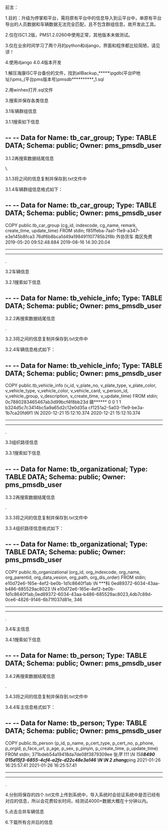 前言：

1.目的：升级为停掌柜平台，需将原有平台中的信息导入到云平台中，单原有平台导出的人员数据和车辆数据无法完全匹配，且不包含群组信息，故开发此工具。

2.仅在ISC1.2版，PMS1.2.0260中使用正常，其他版本未做测试。

3.仅在业余时间学习了两个月的python和django，界面和程序都比较简陋，请见谅！

4.使用django 4.0.4版本开发

1.解压海康ISC平台备份的文件，找到allBackup_*****\pgdb\(平台IP地址)\pms_(平台pms版本号)_pmsdb_**********_1.sql

2.用winhex打开.sql文件

3.搜索并保存各类信息

3.1车辆群组信息

3.1.1搜索如下信息

--
-- Data for Name: tb_car_group; Type: TABLE DATA; Schema: public; Owner: pms_pmsdb_user
--

3.1.2再搜索数据结尾信息

\\.

3.1.3将之间的信息复制并保存到.txt文件中

3.1.4车辆群组信息格式如下：

--
-- Data for Name: tb_car_group; Type: TABLE DATA; Schema: public; Owner: pms_pmsdb_user
--

COPY public.tb_car_group (cg_id, indexcode, cg_name, remark, create_time, update_time) FROM stdin;
f85ffeba-7aa1-11e9-a347-e3e145b8fca3	76df6b8bca1d49a198491107785b2f8b	外协货车	南区免费	2019-05-20 09:52:48.684	2019-08-16 14:30:20.04
**************************************************************************
**************************************************************************
\.

3.2车辆信息

3.2.1搜索如下信息

--
-- Data for Name: tb_vehicle_info; Type: TABLE DATA; Schema: public; Owner: pms_pmsdb_user
--

3.2.2再搜索数据结尾信息

\.

3.2.3将之间的信息复制并保存到.txt文件中

3.2.4车辆信息格式如下：

--
-- Data for Name: tb_vehicle_info; Type: TABLE DATA; Schema: public; Owner: pms_pmsdb_user
--

COPY public.tb_vehicle_info (v_id, v_plate_no, v_plate_type, v_plate_color, v_vehicle_type, v_vehicle_color, v_vehicle_card, v_person_id, v_vehicle_group, v_description, v_create_time, v_update_time) FROM stdin;
0c7880283465467ab3d99bcf4f8bb23d	赣******	0	0	1	1		b324d5c7c3414bc5a9a65d2c12e0d35a	cf1251a2-5a03-11e9-be3a-1b7ca20fd6f1	\N	2020-12-21 15:12:10.374	2020-12-21 15:12:10.374
**************************************************************************
**************************************************************************
\.

3.3组织路径信息

3.3.1搜索如下信息

--
-- Data for Name: tb_organizational; Type: TABLE DATA; Schema: public; Owner: pms_pmsdb_user
--

3.3.2再搜索数据结尾信息

\.

3.3.3将之间的信息复制并保存到.txt文件中

3.3.4组织路径信息格式如下：

--
-- Data for Name: tb_organizational; Type: TABLE DATA; Schema: public; Owner: pms_pmsdb_user
--

COPY public.tb_organizational (org_id, org_indexcode, org_name, org_parentid, org_data_vesion, org_path, org_dis_order) FROM stdin;
e10d72e6-165e-4ef2-be0b-1d1c8640f1ab	\N	***科	0ed89372-6034-43aa-b486-685529ac8023	\N	e10d72e6-165e-4ef2-be0b-1d1c8640f1ab,0ed89372-6034-43aa-b486-685529ac8023,4db7c89d-0ce6-4826-9146-6b71f037d81e,	346
**************************************************************************
**************************************************************************
\.

3.4车主信息

3.4.1搜索如下信息

--
-- Data for Name: tb_person; Type: TABLE DATA; Schema: public; Owner: pms_pmsdb_user
--

3.4.2再搜索数据结尾信息

\.

3.4.3将之间的信息复制并保存到.txt文件中

3.4.4车主信息格式如下：

--
-- Data for Name: tb_person; Type: TABLE DATA; Schema: public; Owner: pms_pmsdb_user
--

COPY public.tb_person (p_id, p_name, p_cert_type, p_cert_no, p_phone, p_orgid, p_face_url, p_age, p_sex, p_pinyin, p_create_time, p_update_time) FROM stdin;
371bdeb54a19418da7de08f3879309ee	张*萍	111	\N	158****8490	015d15f3-6855-4cf4-a2fe-d22c48e3a146	\N	\N	2	zhang***ping	2021-01-26 16:25:57.41	2021-01-26 16:25:57.41
**************************************************************************
**************************************************************************
\.

4.分别将保存的四个.txt文件上传到系统中，导入系统时会验证系统中是否已经有对应的信息，所以会花费较长时间，经测试4000+数据大概在十分钟以内。

5.点击合并车辆信息

6.下载所有合并后的信息

